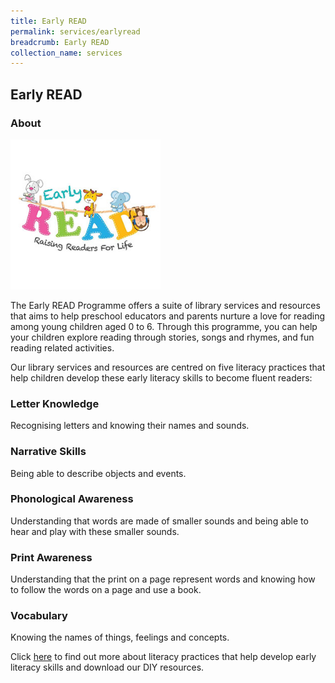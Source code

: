 ```yaml
---
title: Early READ
permalink: services/earlyread
breadcrumb: Early READ
collection_name: services
---
```


## **Early READ**

### **About**

<img src="/images/EarlyRead-Logo.jpg" alt="Early Read" style="width: 15rem;">

The Early READ Programme offers a suite of library services and resources that aims to help preschool educators and parents nurture a love for reading among young children aged 0 to 6. Through this programme, you can help your children explore reading through stories, songs and rhymes, and fun reading related activities.

Our library services and resources are centred on five literacy practices that help children develop these early literacy skills to become fluent readers:

### **Letter Knowledge**

Recognising letters and knowing their names and sounds.

### **Narrative Skills**

Being able to describe objects and events.

### **Phonological Awareness**

Understanding that words are made of smaller sounds and being able to hear and play with these smaller sounds.

### **Print Awareness**

Understanding that the print on a page represent words and knowing how to follow the words on a page and use a book.

### **Vocabulary**

Knowing the names of things, feelings and concepts.

Click [here](/diy-resources/preschool/preschool-main) to find out more about literacy practices that help develop early literacy skills and download our DIY resources. 
